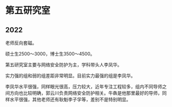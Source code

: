# 第五研究室

## 2022

老师反向套磁。

硕士生2500～3000，博士生3500～4500。

第五研究室主要与网络安全防护为主，学科带头人李凤华。

实力强的组和弱的组差距非常明显。目前实力最强的组是李凤华。

李凤华水平很强，同样眼光很高，压力较大，近年专注工程较多，组内不同导师之间方向也比较明确，郭云川负责网络安全防护相关。牛犇是他那里最好的导师，同样水平很强，其他老师还有耿魁李子孚等，差别不是特别明显。
